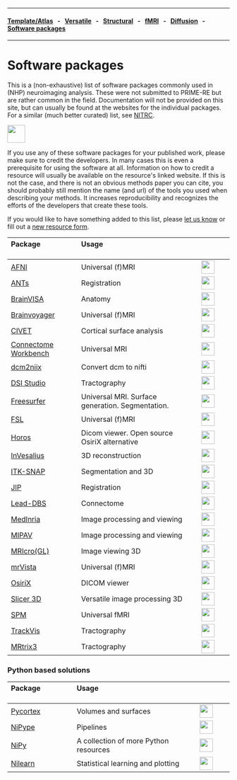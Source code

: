 
---

#### [Template/Atlas](templates_and_atlases.md) &nbsp;  - &nbsp;  [Versatile](versatile_tools.md) &nbsp;  - &nbsp;  [Structural](pipelines_structural.md) &nbsp;  - &nbsp;  [fMRI](pipelines_fmri.md) &nbsp;  - &nbsp;  [Diffusion](pipelines_diffusion.md) &nbsp;  - &nbsp;  [Software packages](software_packages.md)   

---    

# Software packages

This is a (non-exhaustive) list of software packages commonly used in (NHP) neuroimaging analysis. These were not submitted to PRIME-RE but are rather common in the field. Documentation will not be provided on this site, but can usually be found at the websites for the individual packages. For a similar (much better curated) list, see <a href="https://www.nitrc.org/" target="_blank">NITRC</a>.

[<img src="https://www.nitrc.org/themes/nitrc3.0/images/nitrc-logo.png" height="40">](https://www.nitrc.org/)      

If you use any of these software packages for your published work, please make sure to credit the developers. In many cases this is even a prerequisite for using the software at all. Information on how to credit a resource will usually be available on the resource's linked website. If this is not the case, and there is not an obvious methods paper you can cite, you should probably still mention the name (and url) of the tools you used when describing your methods. It increases reproducibility and recognizes the efforts of the developers that create these tools.     

If you would like to have something added to this list, please [let us know](https://github.com/PRIME-RE/prime-re.github.io/issues/new?assignees=&labels=Contact&template=contact.md&title=[Contact]:&nbsp;%3Ctopic%3E) or fill out a [new resource form](https://github.com/PRIME-RE/prime-re.github.io/issues/new?assignees=&labels=new-resource&template=new-resource.md&title=%3CResource+Name%3E).   

| **Package** &emsp; &emsp; &emsp; &emsp; &emsp; &emsp; &emsp; | **Usage** &emsp; &emsp; &emsp; &emsp; &emsp; &emsp; &emsp; &emsp; &emsp; &emsp; &emsp; &emsp; &emsp; &emsp; &emsp; &emsp; &emsp; &emsp; | &emsp; &emsp; &emsp; &emsp; &emsp; &emsp; &emsp; &emsp;  |  
| :-- | :-- | :-: |       
| [AFNI](https://afni.nimh.nih.gov/) | Universal (f)MRI | [<img src="https://afni.nimh.nih.gov/sites/default/files/default_images/afnilogo.png" height="30" />](https://afni.nimh.nih.gov/) |         
| [ANTs](http://stnava.github.io/ANTs/) | Registration | [<img src="https://camo.githubusercontent.com/d89ec9e8fec46adc32f363c57ff5708939da8d8d/687474703a2f2f692e696d6775722e636f6d2f6d4c5a373141692e706e67" height="30" />](http://stnava.github.io/ANTs/) |        
| [BrainVISA](http://brainvisa.info/web/index.html) | Anatomy | [<img src="http://brainvisa.info/web/_static/images/brainvisa.png" height="30" />](http://brainvisa.info/web/index.html) |           
| [Brainvoyager](https://www.brainvoyager.com/) | Universal (f)MRI | [<img src="https://www.brainvoyager.com/resources/Home/BrainVoyager-v21_Snapshot1_lores.png" height="30" />](https://www.brainvoyager.com/) |     
| [CIVET](http://www.bic.mni.mcgill.ca/ServicesSoftware/CIVET) | Cortical surface analysis | [<img src="https://mcin.ca/wp-content/uploads/2017/06/gray-left-overlay-medial-clear.png" height="30" />](http://www.bic.mni.mcgill.ca/ServicesSoftware/CIVET) |         
| [Connectome Workbench](https://www.humanconnectome.org/software/connectome-workbench) | Universal MRI  | [<img src="https://www.humanconnectome.org/themes/uar_washu/assets/images/logos/ccf-logo-mobile.png" height="30" />](https://www.humanconnectome.org/software/connectome-workbench) |         
| [dcm2niix](https://www.nitrc.org/plugins/mwiki/index.php/dcm2nii:MainPage) | Convert dcm to nifti | [<img src="https://www.mccauslandcenter.sc.edu/mricrogl/sites/sc.edu.mricrogl/files/mni320_0.png" height="30" />](https://www.nitrc.org/plugins/mwiki/index.php/dcm2nii:MainPage) |         
| [DSI Studio](http://dsi-studio.labsolver.org/) | Tractography | [<img src="http://dsi-studio.labsolver.org/_/rsrc/1468760876817/config/customLogo.gif?revision=17" height="30" />](http://dsi-studio.labsolver.org/) |         
| [Freesurfer](https://surfer.nmr.mgh.harvard.edu/) | Universal MRI. Surface generation. Segmentation. | [<img src="https://surfer.nmr.mgh.harvard.edu/fscortex.png" height="30" />](https://surfer.nmr.mgh.harvard.edu/) |         
| [FSL](https://fsl.fmrib.ox.ac.uk/fsl/fslwiki) | Universal (f)MRI | [<img src="https://fsl.fmrib.ox.ac.uk/fsl/wiki_static/fsl/img/fsl-logo-x2.png" height="30" />](https://fsl.fmrib.ox.ac.uk/fsl/fslwiki) |   
| [Horos](https://horosproject.org/) | Dicom viewer. Open source OsiriX alternative | [<img src="https://horosproject.org/wp-content/uploads/2018/02/horos-blue-circle.png" height="30" />](https://horosproject.org/) |              
| [InVesalius](https://invesalius.github.io/) | 3D reconstruction | [<img src="https://d2.alternativeto.net/dist/icons/invesalius-3_88840.png?width=200&height=200&mode=crop&upscale=false" height="30" />](https://invesalius.github.io/) |                   
| [ITK-SNAP](http://www.itksnap.org/pmwiki/pmwiki.php) | Segmentation and 3D | [<img src="http://www.itksnap.org/Artwork/snaplogo3.png" height="30" />](http://www.itksnap.org/pmwiki/pmwiki.php) |         
| [JIP](http://www.nmr.mgh.harvard.edu/~jbm/jip/jip-align/) | Registration | [<img src="http://www.nmr.mgh.harvard.edu/~jbm/jip/_Media/align_med.jpeg" height="30" />](http://www.nmr.mgh.harvard.edu/~jbm/jip/jip-align/) |               
| [Lead-DBS](https://www.lead-dbs.org/) | Connectome | [<img src="https://www.lead-dbs.org/wp-content/uploads/logo_icon.png" height="30" />](https://www.lead-dbs.org/) |         
| [MedInria](https://med.inria.fr/) | Image processing and viewing | [<img src="https://avatars2.githubusercontent.com/u/2675371?s=200&v=4" height="30" />](https://med.inria.fr/) |          
| [MIPAV](https://mipav.cit.nih.gov/) | Image processing and viewing | [<img src="https://mipav.cit.nih.gov/about.asp_files/splash.gif" height="30" />](https://mipav.cit.nih.gov/) |         
| [MRIcro(GL)](https://www.mccauslandcenter.sc.edu/crnl/mricro) | Image viewing 3D | [<img src="https://www.mccauslandcenter.sc.edu/mricrogl/sites/sc.edu.mricrogl/files/mni320_0.png" height="30" />](https://www.mccauslandcenter.sc.edu/crnl/mricro) |                 
| [mrVista](https://web.stanford.edu/group/vista/cgi-bin/wiki/index.php/MrVista) | Universal (f)MRI | [<img src="https://vistalab.stanford.edu/wp-content/uploads/2013/01/mrMesh.png" height="30" />](https://web.stanford.edu/group/vista/cgi-bin/wiki/index.php/MrVista) |           
| [OsiriX](https://www.osirix-viewer.com/) | DICOM viewer | [<img src="https://web.stanford.edu/group/vista/wikiupload/d/dd/MeshVisualize.jpg" height="30" />](https://www.osirix-viewer.com/) |         
| [Slicer 3D](https://www.slicer.org/) | Versatile image processing 3D | [<img src="https://www.slicer.org/img/3DSlicerLogo-H-Color-218x144.png" height="30" />](https://www.slicer.org/) |         
| [SPM](https://www.fil.ion.ucl.ac.uk/spm/) | Universal fMRI | [<img src="https://www.fil.ion.ucl.ac.uk/spm/images/spm.svg" height="30" />](https://www.fil.ion.ucl.ac.uk/spm/) |         
| [TrackVis](http://trackvis.org/) | Tractography | [<img src="http://trackvis.org/images/trackvis_prospective.png" height="30" />](http://trackvis.org/) |       
| [MRtrix3](https://mrtrix.org/) | Tractography | [<img src="https://www.mrtrix.org/images/frontpage/tractography.jpg" height="30" />](https://mrtrix.org/) |       

### Python based solutions

| **Package** &emsp; &emsp; &emsp; &emsp; &emsp; &emsp; &emsp; | **Usage** &emsp; &emsp; &emsp; &emsp; &emsp; &emsp; &emsp; &emsp; &emsp; &emsp; &emsp; &emsp; &emsp; &emsp; &emsp; &emsp; &emsp; &emsp; | &emsp; &emsp; &emsp; &emsp; &emsp; &emsp; &emsp; &emsp;  |  
| :-- | :-- | :-: |      
| [Pycortex](https://github.com/gallantlab/pycortex) | Volumes and surfaces | [<img src="https://gallantlab.github.io/pycortex/_images/3dhead.png" height="30" />](https://github.com/gallantlab/pycortex) |         
| [NiPype](https://nipype.readthedocs.io/en/latest/) | Pipelines | [<img src="https://nipype.readthedocs.io/en/latest/_static/nipype-banner-bg.png" height="30" />](https://nipype.readthedocs.io/en/latest/) |         
| [NiPy](https://nipy.org/) | A collection of more Python resources | [<img src="https://nipy.org/img/nipy.svg" height="30" />](https://nipy.org/) |         
| [Nilearn](https://nilearn.github.io/) | Statistical learning and plotting | [<img src="https://nilearn.github.io/_static/nilearn-logo.png" height="30" />](https://nilearn.github.io/) | 
